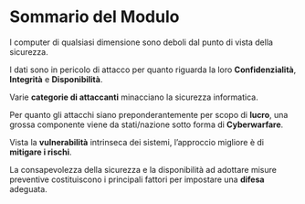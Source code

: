 # Sommario del Modulo

I computer di qualsiasi dimensione sono deboli dal punto di vista della sicurezza.

I dati sono in pericolo di attacco per quanto riguarda la loro **Confidenzialità**, **Integrità** e **Disponibilità**.

Varie **categorie di attaccanti** minacciano la sicurezza informatica.

Per quanto gli attacchi siano preponderantemente per scopo di **lucro**, una grossa componente viene da stati/nazione sotto forma di **Cyberwarfare**.

Vista la **vulnerabilità** intrinseca dei sistemi, l’approccio migliore è di **mitigare i rischi**.

La consapevolezza della sicurezza e la disponibilità ad adottare misure preventive costituiscono i principali fattori per impostare una **difesa** adeguata.
